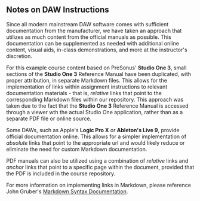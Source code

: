 ## Notes on DAW Instructions
Since all modern mainstream DAW software comes with sufficient documentation from the manufacturer, we have taken an approach that utilizes as much content from the official manuals as possible. This documentation can be supplemented as needed with additional online content, visual aids, in-class demonstrations, and more at the instructor's discretion.

For this example course content based on PreSonus' **Studio One 3**, small sections of the **Studio One 3** Reference Manual have been duplicated, with proper attribution, in separate Markdown files. This allows for the implementation of links within assignment instructions to relevant documentation materials - that is, *relative* links that point to the corresponding Markdown files within our repository. This approach was taken due to the fact that the **Studio One 3** Reference Manual is accessed through a viewer wth the actual Studio One application, rather than as a separate PDF file or online source.

Some DAWs, such as Apple's **Logic Pro X** or **Ableton's Live 9**, provide official documentation online. This allows for a simpler implementation of *absolute* links that point to the appropriate url and would likely reduce or eliminate the need for custom Markdown documentation.

PDF manuals can also be utilized using a combination of *relative* links and *anchor* links that point to a specific page within the document, provided that the PDF is included in the course repository.

For more information on implementing links in Markdown, please reference John Gruber's [Markdown Syntax Documentation](https://daringfireball.net/projects/markdown/syntax).
